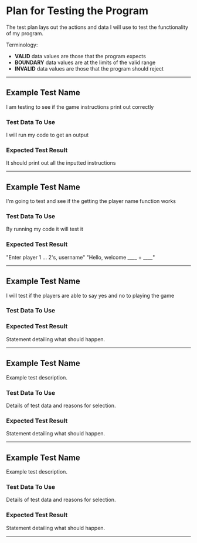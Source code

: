 # Plan for Testing the Program

The test plan lays out the actions and data I will use to test the functionality of my program.

Terminology:

- **VALID** data values are those that the program expects
- **BOUNDARY** data values are at the limits of the valid range
- **INVALID** data values are those that the program should reject

---

## Example Test Name

I am testing to see if the game instructions print out correctly

### Test Data To Use

I will run my code to get an output

### Expected Test Result

It should print out all the inputted instructions

---

## Example Test Name

I'm going to test and see if the getting the player name function works

### Test Data To Use

By running my code it will test it 

### Expected Test Result

"Enter player 1 ... 2's, username"
"Hello, welcome ____ + ____"

---

## Example Test Name

I will test if the players are able to say yes and no to playing the game 

### Test Data To Use



### Expected Test Result

Statement detailing what should happen.

---

## Example Test Name

Example test description.

### Test Data To Use

Details of test data and reasons for selection.

### Expected Test Result

Statement detailing what should happen.

---

## Example Test Name

Example test description.

### Test Data To Use

Details of test data and reasons for selection.

### Expected Test Result

Statement detailing what should happen.

---